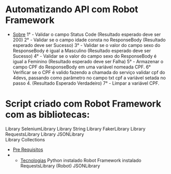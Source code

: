# Automatizando API com Robot Framework
 <!--ts--> 
 * [Sobre](#Sobre)
 1° - Validar o campo Status Code (Resultado esperado deve ser 200)
 2° - Validar se o campo idade consta no ResponseBody (Resultado esperado deve ser Sucesso)
 3° - Validar se o valor do campo sexo do ResponseBody é igual a Masculino (Resultado esperado deve ser Sucesso)
 4° - Validar se o valor do campo sexo do ResponseBody é igual a Feminino (Resultado esperado deve ser Falha)
 5° - Armazenar o campo CPF do ResponseBody em uma variável nomeada CPF.
 6° Verificar se o CPF é valido fazendo a chamada do serviço validar cpf do 4devs, passando como parâmetro no campo txt cpf a variável setada no passo 4. (Resultado Esperado Verdadeiro)
 7° - Limpar a variável CPF.
<!--te-->
 # Script criado com Robot Framework com as bibliotecas:
  Library         SeleniumLibrary 
  Library         String
  Library         FakerLibrary
  Library         RequestsLibrary
  Library         JSONLibrary    
  Library         Collections

* [Pre Requisitos](#pre-requisitos)
* * [Tecnologias](#tecnologias)
  Python instalado
  Robot Framework instalado
  RequestsLibrary (Robot)
  JSONLibrary
